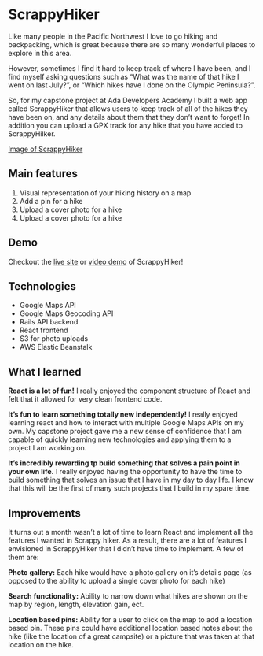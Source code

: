 # ScrappyHiker
Like many people in the Pacific Northwest I love to go hiking and backpacking, which is great because there are so many wonderful places to explore in this area.   
  
However, sometimes I find it hard to keep track of where I have been, and I find myself asking questions such as “What was the name of that hike I went on last July?”, or “Which hikes have I done on the Olympic Peninsula?”.   
  
So, for my capstone project at Ada Developers Academy I built a web app called ScrappyHiker that allows users to keep track of all of the hikes they have been on, and any details about them that they don’t want to forget! In addition you can upload a GPX track for any hike that you have added to ScrappyHilker.   

[Image of ScrappyHiker](https://drive.google.com/file/d/1DIXQExlsrmobLnxvGPA3Oy-JMcvOcwFJ/view?usp=sharing)
  
## Main features 
1. Visual representation of your hiking history on a map
2. Add a pin for a hike 
3. Upload a cover photo for a hike 
4. Upload a cover photo for a hike 

## Demo 
Checkout the [live site](http://scrappyhiker.com/) or [video demo](https://drive.google.com/file/d/1-zdlxIL19-GJ7iM7DcEHGD2HEgXDasv9/view) of ScrappyHiker! 

## Technologies 
* Google Maps API 
* Google Maps Geocoding API 
* Rails API backend 
* React frontend 
* S3 for photo uploads
* AWS Elastic Beanstalk 

## What I learned 
**React is a lot of fun!** I really enjoyed the component structure of React and felt that it allowed for very clean frontend code. 

**It’s fun to learn something totally new independently!**  I really enjoyed learning react and how to interact with multiple Google Maps APIs on my own. My capstone project gave me a new sense of confidence that I am capable of quickly learning new technologies and applying them to a project I am working on. 

**It’s incredibly rewarding tp build something that solves a pain point in your own life.** I really enjoyed having the opportunity to have the time to build something that solves an issue that I have in my day to day life. I know that this will be the first of many such projects that I build in my spare time. 

## Improvements 
It turns out a month wasn’t a lot of time to learn React and implement all the features I wanted in Scrappy hiker. As a result, there are a lot of features I envisioned in ScrappyHiker that I didn’t have time to implement. A few of them are: 

**Photo gallery:** Each hike would have a photo gallery on it’s details page (as opposed to the ability to upload a single cover photo for each hike) 

**Search functionality:** Ability to narrow down what hikes are shown on the map by region, length, elevation gain, ect. 

**Location based pins:** Ability for a user to click on the map to add a location based pin. These pins could have additional location based notes about the hike (like the location of a great campsite) or a picture that was taken at that location on the hike. 
